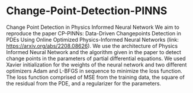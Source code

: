 # Change-Point-Detection-PINNS
Change Point Detection in Physics Informed Neural Network
We aim to reproduce the paper CP-PINNs: Data-Driven Changepoints Detection in PDEs Using Online Optimized Physics-Informed Neural Networks (link: https://arxiv.org/abs/2208.08626). We use the architecture of Physics Informed Neural Network and the algorithm given in the paper to detect change points in the parameters of partial differential equations. We used Xavier initialization for the weights of the neural network and two different optimizers Adam and L-BFGS in sequence to minimize the loss function. The loss function comprised of MSE from the training data, the square of the residual from the PDE, and a regularizer for the parameters.
